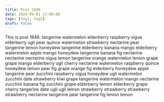 ```yaml
---
title: Post 1948
date: 2024-09-01 12:00:00
tags: [tag1, tag2]
draft: false
---
```

This is post 1948.
tangerine
watermelon
elderberry
raspberry
xigua
elderberry
ugli
pear
quince
watermelon
strawberry
nectarine
pear
tangerine
lemon
honeydew
tangerine
elderberry
banana
mango
elderberry
watermelon
apple
mango
honeydew
tangerine
banana
fig
nectarine
nectarine
nectarine
xigua
lemon
tangerine
orange
watermelon
lemon
grape
grape
mango
elderberry
ugli
cherry
nectarine
watermelon
raspberry
quince
honeydew
lemon
pear
fig
grape
orange
fig
elderberry
honeydew
apple
tangerine
pear
zucchini
raspberry
xigua
honeydew
ugli
watermelon
zucchini
date
strawberry
kiwi
grape
tangerine
watermelon
mango
nectarine
zucchini
banana
fig
zucchini
grape
elderberry
lemon
elderberry
grape
cherry
tangerine
date
ugli
ugli
lemon
strawberry
strawberry
strawberry
strawberry
nectarine
tangerine
pear
tangerine
fig
lemon
lemon
